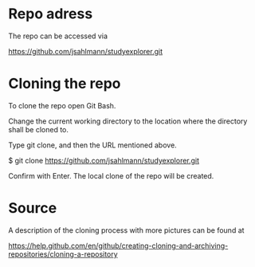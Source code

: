 # Repo adress

The repo can be accessed via 

https://github.com/jsahlmann/studyexplorer.git

# Cloning the repo

To clone the repo open Git Bash.

Change the current working directory to the location where the directory shall be cloned to.

Type git clone, and then the URL mentioned above.

$ git clone https://github.com/jsahlmann/studyexplorer.git

Confirm with Enter. The local clone of the repo will be created.

# Source

A description of the cloning process with more pictures can be found at

https://help.github.com/en/github/creating-cloning-and-archiving-repositories/cloning-a-repository

